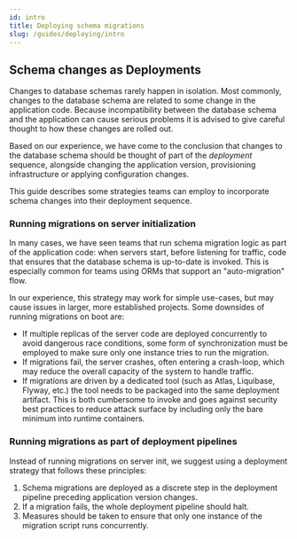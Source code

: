 ```yaml
---
id: intro
title: Deploying schema migrations
slug: /guides/deploying/intro
---
```


## Schema changes as Deployments

Changes to database schemas  rarely happen in isolation. Most commonly, changes to the database
schema are related to some change in the application code. Because incompatibility between
the database schema and the application can cause serious problems it is advised to give careful thought
to how these changes are rolled out.

Based on our  experience, we have come to the conclusion that changes
to the database schema should be thought of part of the  _deployment_ sequence, alongside
changing the application version, provisioning infrastructure or applying
configuration changes.

This guide describes some strategies teams can employ to incorporate schema
changes into their deployment sequence.

### Running migrations on server initialization

In many cases, we have seen teams that run schema migration logic as part
of the application code: when servers start, before listening for traffic,
code that ensures that the database schema is up-to-date is invoked.
This is especially common for teams using ORMs that support an "auto-migration"
flow.

In our experience, this strategy may work for simple use-cases, but may
cause issues in larger, more established projects. Some downsides of running
migrations on boot are:
* If multiple replicas of the server code are deployed concurrently
  to avoid dangerous race conditions, some form of synchronization must be
  employed to make sure only one instance tries to run the migration.
* If migrations fail, the server crashes, often entering a crash-loop,
  which may reduce the overall capacity of the system to handle traffic.
* If migrations are driven by a dedicated tool (such as Atlas, Liquibase, Flyway, etc.)
  the tool needs to be packaged into the same deployment artifact. This is both
  cumbersome to invoke and goes against security best practices to reduce attack surface
  by including only the bare minimum into runtime containers.

### Running migrations as part of deployment pipelines

Instead of running migrations on server init, we suggest using a deployment
strategy that follows these principles:

1. Schema migrations are deployed as a discrete step in the deployment pipeline
   preceding application version changes.
2. If a migration fails, the whole deployment pipeline should halt.
3. Measures should be taken to ensure that only one instance of the migration
   script runs concurrently. 